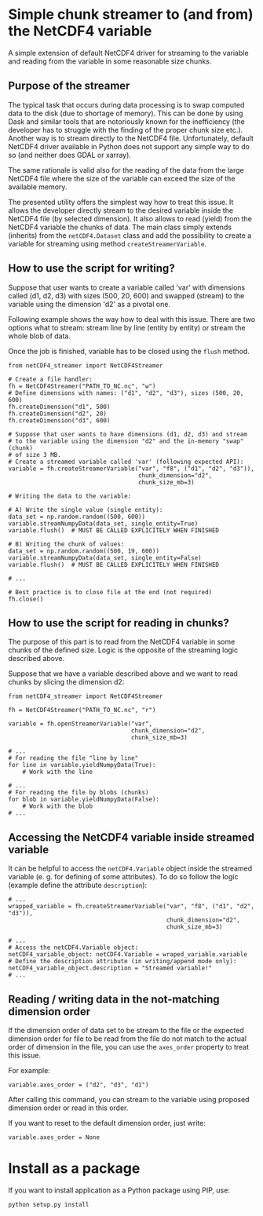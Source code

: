 # Simple chunk streamer to (and from) the NetCDF4 variable
A simple extension of default NetCDF4 driver for streaming to the variable and
reading from the variable in some reasonable size chunks.

## Purpose of the streamer
The typical task that occurs during data processing is to swap computed data
to the disk (due to shortage of memory). This can be done by using Dask
and similar tools that are notoriously known for the inefficiency (the 
developer has to struggle with the finding of the proper chunk size etc.). 
Another way is to stream directly to the NetCDF4 file. Unfortunately, default 
NetCDF4 driver available in Python does not support any simple way to do so 
(and neither does GDAL or xarray).

The same rationale is valid also for the reading of the data from the large 
NetCDF4 file where the size of the variable can exceed the size of the 
available memory.

The presented utility offers the simplest way how to treat this issue. It 
allows the developer directly stream to the desired variable inside the NetCDF4 
file (by selected dimension). It also allows to read (yield) from the
NetCDF4 variable the chunks of data. The main class simply extends (inherits) 
from the `netCDF4.Dataset` class and add the possibility to create a variable 
for streaming using method `createStreamerVariable`.    

## How to use the script for writing?
Suppose that user wants to create a variable called 'var' with dimensions
called (d1, d2, d3) with sizes (500, 20, 600) and swapped (stream) to the
variable using the dimension 'd2' as a pivotal one. 

Following example shows the way how to deal with this issue. There are two
options what to stream: stream line by line (entity by entity) or stream the 
whole blob of data.

Once the job is finished, variable has to be closed using the `flush` method.
```
from netCDF4_streamer import NetCDF4Streamer

# Create a file handler:
fh = NetCDF4Streamer("PATH_TO_NC.nc", "w")
# Define dimensions with names: ("d1", "d2", "d3"), sizes (500, 20, 600)
fh.createDimension("d1", 500)
fh.createDimension("d2", 20)
fh.createDimension("d3", 600)

# Suppose that user wants to have dimensions (d1, d2, d3) and stream
# to the variable using the dimension "d2" and the in-memory "swap" (chunk)
# of size 3 MB.
# Create a streamed variable called 'var' (following expected API):
variable = fh.createStreamerVariable("var", "f8", ("d1", "d2", "d3")),
                                     chunk_dimension="d2",
                                     chunk_size_mb=3)

# Writing the data to the variable:

# A) Write the single value (single entity):
data_set = np.random.random((500, 600))
variable.streamNumpyData(data_set, single_entity=True)
variable.flush()  # MUST BE CALLED EXPLICITELY WHEN FINISHED

# B) Writing the chunk of values:
data_set = np.random.random((500, 19, 600))
variable.streamNumpyData(data_set, single_entity=False)
variable.flush()  # MUST BE CALLED EXPLICITELY WHEN FINISHED

# ...

# Best practice is to close file at the end (not required)
fh.close()
```

## How to use the script for reading in chunks?
The purpose of this part is to read from the NetCDF4 variable in some chunks 
of the defined size. Logic is the opposite of the streaming logic described 
above.

Suppose that we have a variable described above and we want to read chunks by 
slicing the dimension d2:
```
from netCDF4_streamer import NetCDF4Streamer

fh = NetCDF4Streamer("PATH_TO_NC.nc", "r")

variable = fh.openStreamerVariable("var", 
                                   chunk_dimension="d2",
                                   chunk_size_mb=3)

# ...
# For reading the file "line by line"
for line in variable.yieldNumpyData(True):
    # Work with the line

# ...
# For reading the file by blobs (chunks)
for blob in variable.yieldNumpyData(False):
    # Work with the blob
# ...

```

## Accessing the NetCDF4 variable inside streamed variable
It can be helpful to access the `netCDF4.Variable` object inside the
streamed variable (e. g. for defining of some attributes). To do so
follow the logic (example define the attribute `description`):
```
# ...
wrapped_variable = fh.createStreamerVariable("var", "f8", ("d1", "d2", "d3")),
                                             chunk_dimension="d2",
                                             chunk_size_mb=3)

# ...
# Access the netCDF4.Variable object:
netCDF4_variable_object: netCDF4.Variable = wraped_variable.variable
# Define the description attribute (in writing/append mode only):
netCDF4_variable_object.description = "Streamed variable!"
# ...
```

## Reading / writing data in the not-matching dimension order
If the dimension order of data set to be stream to the file or 
the expected dimension order for file to be read from the file do not
match to the actual order of dimension in the file, you can use the 
`axes_order` property to treat this issue.

For example:
```
variable.axes_order = ("d2", "d3", "d1")
```
After calling this command, you can stream to the variable using proposed
dimension order or read in this order.

If you want to reset to the default dimension order, just write:
```
variable.axes_order = None
```

# Install as a package
If you want to install application as a Python package using PIP, use:
```
python setup.py install
```

